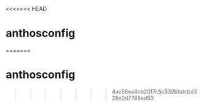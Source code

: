 <<<<<<< HEAD
# anthosconfig
=======
# anthosconfig
>>>>>>> 4ac58ea4cb20f7c5c332bbdcbd328e2d7788ed50
